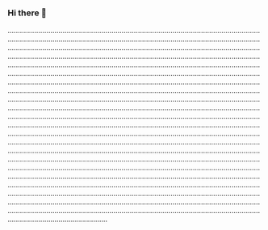 ### Hi there 👋

.........................................................................................................................................................................................................................................................................................................................................................................................................................................................................................................................................................................................................................................................................................................................................................................................................................................................................................................................................................................................................................................................................................................................................................................................................................................................................................................................................................................................................................................................................................................................................................................................................................................................................................................................................................................................................................................................................................................................................................................................................................................................................................................................................................................................................................................................................................................................................................................................................................................................................................................................................................................................................................................................................................................................................................................................................................................................................................